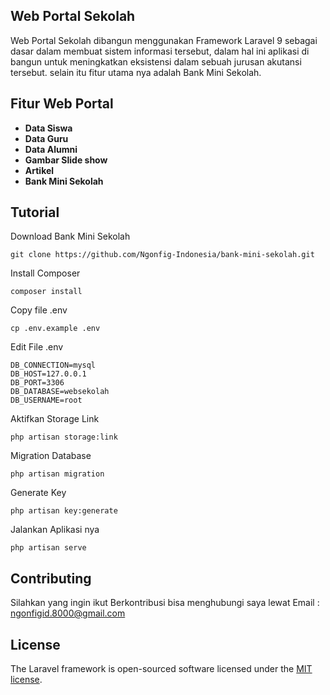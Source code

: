 
## Web Portal Sekolah

Web Portal Sekolah dibangun menggunakan Framework Laravel 9 sebagai dasar dalam membuat sistem informasi tersebut, dalam hal ini aplikasi di bangun untuk meningkatkan eksistensi dalam sebuah jurusan akutansi tersebut. selain itu fitur utama nya adalah Bank Mini Sekolah.

## Fitur Web Portal

- **Data Siswa**
- **Data Guru**
- **Data Alumni**
- **Gambar Slide show**
- **Artikel**
- **Bank Mini Sekolah**

## Tutorial
Download Bank Mini Sekolah
```
git clone https://github.com/Ngonfig-Indonesia/bank-mini-sekolah.git
```
Install Composer
```
composer install
```
Copy file .env
```
cp .env.example .env
```
Edit File .env
```
DB_CONNECTION=mysql
DB_HOST=127.0.0.1
DB_PORT=3306
DB_DATABASE=websekolah
DB_USERNAME=root
```
Aktifkan Storage Link
```
php artisan storage:link
```
Migration Database
```
php artisan migration
```
Generate Key
```
php artisan key:generate
```
Jalankan Aplikasi nya
```
php artisan serve
```
## Contributing

Silahkan yang ingin ikut Berkontribusi bisa menghubungi saya lewat Email : ngonfigid.8000@gmail.com

## License

The Laravel framework is open-sourced software licensed under the [MIT license](https://opensource.org/licenses/MIT).

